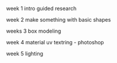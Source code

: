 week 1
intro guided research


week 2
make something with basic shapes

weeks 3
box modeling

week 4
material
uv textring - photoshop

week 5
lighting


